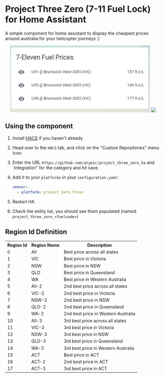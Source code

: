 # Project Three Zero (7-11 Fuel Lock) for Home Assistant

A simple component for home assistant to display the cheapest prices around australia for your helicopter journeys :)

<p align="center">
    <img src="./img/1.png">
    <img src="./img/2.png">
</p>

## Using the component

1) Install [HACS](https://hacs.xyz/docs/installation/manual) if you haven't already
2) Head over to the `HACS` tab, and click on the "Custom Repositories" menu icon.
3) Enter the URL `https://github.com/atymic/project_three_zero_ha` and `Integration" for the category and hit save.
4) Add it to your `platforms` in your `configuration.yaml`:
    ```yaml
    sensor:
      - platform: project_zero_three
    ```

4) Restart HA
4) Check the entity list, you should see them populated (named `project_three_zero_<fuelcode>`)

## Region Id Definition

<table>
    <tr>
        <th>Region Id</th>
        <th>Region Name</th>
        <th>Description</th>
    </tr>
    <tr>
        <td>0</td>
        <td>All</td>
        <td>Best price across all states</td>
    </tr>
    <tr>
        <td>1</td>
        <td>VIC</td>
        <td>Best price in Victoria</td>
    </tr>
    <tr>
        <td>2</td>
        <td>NSW</td>
        <td>Best price in NSW</td>
    </tr>
    <tr>
        <td>3</td>
        <td>QLD</td>
        <td>Best price in Queensland</td>
    </tr>
    <tr>
        <td>4</td>
        <td>WA</td>
        <td>Best price in Western Australia</td>
    </tr>
    <tr>
        <td>5</td>
        <td>All-2</td>
        <td>2nd best price across all states</td>
    </tr>
    <tr>
        <td>6</td>
        <td>VIC-2</td>
        <td>2nd best price in Victoria</td>
    </tr>
    <tr>
        <td>7</td>
        <td>NSW-2</td>
        <td>2nd best price in NSW</td>
    </tr>
    <tr>
        <td>8</td>
        <td>QLD-2</td>
        <td>2nd best price in Queensland</td>
    </tr>
    <tr>
        <td>9</td>
        <td>WA-2</td>
        <td>2nd best price in Western Australia</td>
    </tr>
    <tr>
        <td>10</td>
        <td>All-3</td>
        <td>3rd best price across all states</td>
    </tr>
    <tr>
        <td>11</td>
        <td>VIC-3</td>
        <td>3rd best price in Victoria</td>
    </tr>
    <tr>
        <td>12</td>
        <td>NSW-3</td>
        <td>3rd best price in NSW</td>
    </tr>
    <tr>
        <td>13</td>
        <td>QLD-3</td>
        <td>3rd best price in Queensland</td>
    </tr>
    <tr>
        <td>14</td>
        <td>WA-3</td>
        <td>3rd best price in Western Australia</td>
    </tr>
    <tr>
        <td>15</td>
        <td>ACT</td>
        <td>Best price in ACT</td>
    </tr>
    <tr>
        <td>16</td>
        <td>ACT-2</td>
        <td>2nd best price in ACT</td>
    </tr>
    <tr>
        <td>17</td>
        <td>ACT-3</td>
        <td>3rd best price in ACT</td>
    </tr>
</table>
